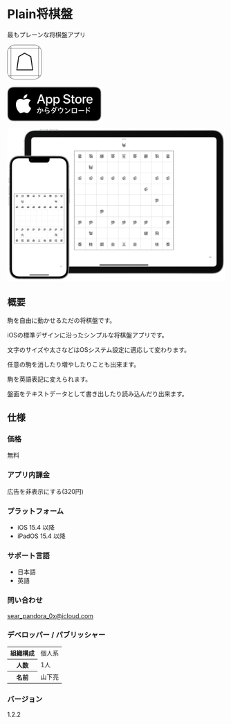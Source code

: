 Plain将棋盤
==============
最もプレーンな将棋盤アプリ

<img src="icon.png" width="80">

[![AppStore link](appstore_badge.svg)](https://apps.apple.com/app/id1620268476)

<img src="top1200w.png" width="600">

概要
----------
駒を自由に動かせるただの将棋盤です。

iOSの標準デザインに沿ったシンプルな将棋盤アプリです。

文字のサイズや太さなどはOSシステム設定に適応して変わります。

任意の駒を消したり増やしたりことも出来ます。

駒を英語表記に変えられます。

盤面をテキストデータとして書き出したり読み込んだり出来ます。

仕様
-------
### 価格
無料

### アプリ内課金
広告を非表示にする(320円)

### プラットフォーム
- iOS 15.4 以降
- iPadOS 15.4 以降

### サポート言語
- 日本語
- 英語

### 問い合わせ
sear_pandora_0x@icloud.com

### デベロッパー / パブリッシャー
<table>
<tr>
<th>組織構成</th>
<td>個人系</td>
</tr>
<tr>
<th>人数</th>
<td>1人</td>
</tr>
<tr>
<th>名前</th>
<td>山下亮</td>
</tr>
</table>

### バージョン
1.2.2
